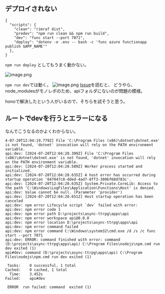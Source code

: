 ## デプロイされない

```
{
  "scripts": {
    "clean": "rimraf dist",
    "predev": "npm run clean && npm run build",
    "dev": "func start --port 7071",
    "deploy": "dotenv -e .env -- bash -c 'func azure functionapp publish $APP_NAME'"
  },
}
```

`npm run deploy` としてもうまく動かない。


![image.png](/.attachments/image-2d25853f-f7f2-4d65-8312-6d43822a8a26.png)

`npm run dev`では動く。
![image.png](/.attachments/image-594d850c-90ca-46cd-8294-dc5e1466edf7.png)
[Issue](https://github.com/Azure/azure-functions-nodejs-library/issues/260)を読むと、
どうやら、node_modulesがモノレポのため、apiフォルダにないのが問題の模様。

honoで解決したという人がいるので、そちらを試そうと思う。

## ルートでdevを行うとエラーになる
なんでこうなるのかよくわからない。

```
4-07-20T12:04:19.779Z] File 'C:\Program Files (x86)\dotnet\dotnet.exe' is not found, 'dotnet' invocation will rely on the PATH environment variable.
api:dev: [2024-07-20T12:04:20.399Z] File 'C:\Program Files (x86)\dotnet\dotnet.exe' is not found, 'dotnet' invocation will rely on the PATH environment variable.
api:dev: [2024-07-20T12:04:20.589Z] Worker process started and initialized.
api:dev: [2024-07-20T12:04:20.635Z] A host error has occurred during startup operation '847047c8-dded-4ad7-8ff3-300bf68d783c'.
api:dev: [2024-07-20T12:04:20.635Z] System.Private.CoreLib: Access to the path 'C:\Windows\LogFiles\Application\Functions\Host' is denied.
api:dev: Value cannot be null. (Parameter 'provider')
api:dev: [2024-07-20T12:04:20.651Z] Host startup operation has been canceled
api:dev: npm error Lifecycle script `dev` failed with error:
api:dev: npm error code 1
api:dev: npm error path D:\projects\async-ttrpg\apps\api
api:dev: npm error workspace api@0.0.0
api:dev: npm error location D:\projects\async-ttrpg\apps\api
api:dev: npm error command failed
api:dev: npm error command C:\Windows\system32\cmd.exe /d /s /c func start --port 7071
api:dev: ERROR: command finished with error: command (D:\projects\async-ttrpg\apps\api) C:\Program Files\nodejs\npm.cmd run dev exited (1)
api#dev: command (D:\projects\async-ttrpg\apps\api) C:\Program Files\nodejs\npm.cmd run dev exited (1)

 Tasks:    0 successful, 1 total
Cached:    0 cached, 1 total
  Time:    3.452s
Failed:    api#dev

 ERROR  run failed: command  exited (1)
```

